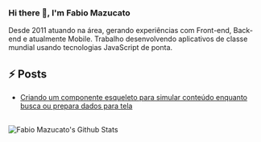 ### Hi there 👋, I'm Fabio Mazucato

Desde 2011 atuando na área, gerando experiências com Front-end, Back-end e atualmente Mobile.
Trabalho desenvolvendo aplicativos de classe mundial usando tecnologias JavaScript de ponta.

## ⚡ Posts
* [Criando um componente esqueleto para simular conteúdo enquanto busca ou prepara dados para tela](https://fabiomazucato.medium.com/criando-um-componente-esqueleto-para-simular-conte%C3%BAdo-enquanto-busca-ou-prepara-dados-para-tela-15b2ff6cdf65)


##
![Fabio Mazucato's Github Stats](https://github-readme-stats.vercel.app/api?username=fabiomazucato&hide=["issues"]&show_icons=true&theme=dracula&include_all_commits=true&count_private=true)

